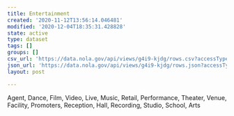 ```yaml
---
title: Entertainment
created: '2020-11-12T13:56:14.046481'
modified: '2020-12-04T18:35:31.428828'
state: active
type: dataset
tags: []
groups: []
csv_url: 'https://data.nola.gov/api/views/g4i9-kjdg/rows.csv?accessType=DOWNLOAD'
json_url: 'https://data.nola.gov/api/views/g4i9-kjdg/rows.json?accessType=DOWNLOAD'
layout: post

---
```

Agent, Dance, Film, Video, Live, Music, Retail, Performance, Theater, Venue, Facility, Promoters, Reception, Hall, Recording, Studio, School, Arts
